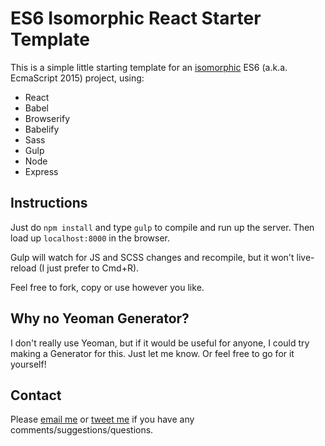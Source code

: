 # ES6 Isomorphic React Starter Template

This is a simple little starting template for an [isomorphic](http://nerds.airbnb.com/isomorphic-javascript-future-web-apps/) ES6 (a.k.a. EcmaScript 2015) project, using:

 * React
 * Babel
 * Browserify
 * Babelify
 * Sass
 * Gulp
 * Node
 * Express

## Instructions

Just do `npm install` and type `gulp` to compile and run up the server. Then load up `localhost:8000` in the browser.

Gulp will watch for JS and SCSS changes and recompile, but it won't live-reload (I just prefer to Cmd+R).

Feel free to fork, copy or use however you like.

## Why no Yeoman Generator?

I don't really use Yeoman, but if it would be useful for anyone, I could try making a Generator for this.
Just let me know. Or feel free to go for it yourself!

## Contact

Please [email me](mailto:peter.oshaughnessy@gmail.com) or [tweet me](http://twitter.com/poshaughnessy)
if you have any comments/suggestions/questions.


